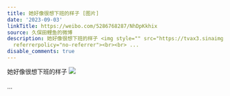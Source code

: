 ```yaml
---
title: 她好像很想下班的样子 [图片]
date: '2023-09-03'
linkTitle: https://weibo.com/5286768287/NhDpKkhix
source: 久保田鲤鱼的微博
description: 她好像很想下班的样子 <img style="" src="https://tvax3.sinaimg.cn/large/005LMJWfgy1hhjthypnrcj30a10dddh7.jpg"
  referrerpolicy="no-referrer"><br><br> ...
disable_comments: true
---
```

她好像很想下班的样子 <img style="" src="https://tvax3.sinaimg.cn/large/005LMJWfgy1hhjthypnrcj30a10dddh7.jpg" referrerpolicy="no-referrer"><br><br> ...